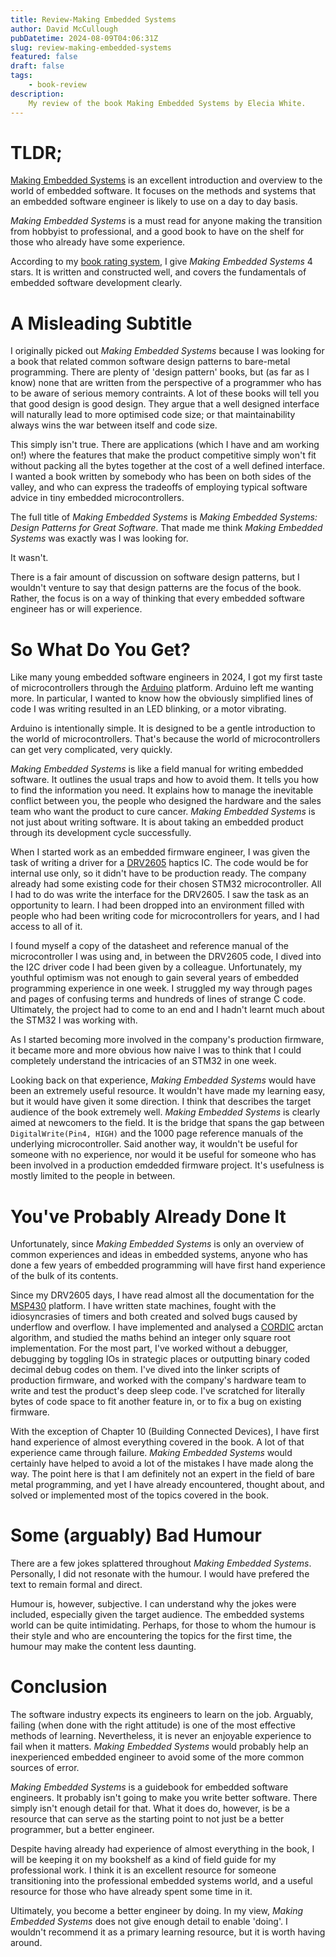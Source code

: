 ```yaml
---
title: Review-Making Embedded Systems
author: David McCullough
pubDatetime: 2024-08-09T04:06:31Z
slug: review-making-embedded-systems
featured: false
draft: false
tags:
    - book-review
description:
    My review of the book Making Embedded Systems by Elecia White.
---
```


# TLDR;
[Making Embedded Systems](https://www.goodreads.com/book/show/12533344-making-embedded-systems?ac=1&from_search=true&qid=Oixkmzy2hm&rank=1) is an excellent introduction and overview to the world of embedded software.
It focuses on the methods and systems that an embedded software engineer is likely to use on a day to day basis.

_Making Embedded Systems_ is a must read for anyone making the transition from hobbyist to professional, and a good book to have on the shelf for those who already have some experience.

According to my [book rating system](https://mcculloughembedded.com/posts/my-book-rating-system/), I give _Making Embedded Systems_ 4 stars.
It is written and constructed well, and covers the fundamentals of embedded software development clearly.


# A Misleading Subtitle
I originally picked out _Making Embedded Systems_ because I was looking for a book that related common software design patterns to bare-metal programming.
There are plenty of 'design pattern' books, but (as far as I know) none that are written from the perspective of a programmer who has to be aware of serious memory contraints.
A lot of these books will tell you that good design is good design.
They argue that a well designed interface will naturally lead to more optimised code size; or that maintainability always wins the war between itself and code size.

This simply isn't true.
There are applications (which I have and am working on!) where the features that make the product competitive simply won't fit without packing all the bytes together at the cost of a well defined interface.
I wanted a book written by somebody who has been on both sides of the valley, and who can express the tradeoffs of employing typical software advice in tiny embedded microcontrollers.

The full title of _Making Embedded Systems_ is _Making Embedded Systems: Design Patterns for Great Software_.
That made me think _Making Embedded Systems_ was exactly was I was looking for.

It wasn't.

There is a fair amount of discussion on software design patterns, but I wouldn't venture to say that design patterns are the focus of the book.
Rather, the focus is on a way of thinking that every embedded software engineer has or will experience.

# So What Do You Get?
Like many young embedded software engineers in 2024, I got my first taste of microcontrollers through the [Arduino](https://www.arduino.cc/) platform.
Arduino left me wanting more.
In particular, I wanted to know how the obviously simplified lines of code I was writing resulted in an LED blinking, or a motor vibrating.

Arduino is intentionally simple.
It is designed to be a gentle introduction to the world of microcontrollers.
That's because the world of microcontrollers can get very complicated, very quickly.

_Making Embedded Systems_ is like a field manual for writing embedded software.
It outlines the usual traps and how to avoid them.
It tells you how to find the information you need.
It explains how to manage the inevitable conflict between you, the people who designed the hardware and the sales team who want the product to cure cancer.
_Making Embedded Systems_ is not just about writing software.
It is about taking an embedded product through its development cycle successfully.

When I started work as an embedded firmware engineer, I was given the task of writing a driver for a [DRV2605](https://www.ti.com/product/DRV2605?bm-verify=AAQAAAAJ_____w9SzgpIq-ynjr_o7CWLeuU86KtfOM3ejayuav1GKIJPldBYuNKjiK7HEs5WgSKlcOBcuCq8Uk6MrVMnDxYsM-l2m_wnEgarMWRo_TVfOqAcdfDQOJ1hsOd9dzffrdz1j0nmZbV8HIhyBQjXCvHdrl1gx05Z6vn_uRfanW44wojtY_mITJr9KvVs4oOSUd8JfRSpqEarzPJnKSwsOqp7dIMofsa7dVPylURotxlTKfex87DkpWhoT0tn8G10Tc_fIckC2Ym1tpOAh_ejhznv9Y5JMHOLQCXcD5g-d2IRWov_Hfw) haptics IC.
The code would be for internal use only, so it didn't have to be production ready.
The company already had some existing code for their chosen STM32 microcontroller.
All I had to do was write the interface for the DRV2605.
I saw the task as an opportunity to learn.
I had been dropped into an environment filled with people who had been writing code for microcontrollers for years, and I had access to all of it.

I found myself a copy of the datasheet and reference manual of the microcontroller I was using and, in between the DRV2605 code, I dived into the I2C driver code I had been given by a colleague.
Unfortunately, my youthful optimism was not enough to gain several years of embedded programming experience in one week.
I struggled my way through pages and pages of confusing terms and hundreds of lines of strange C code.
Ultimately, the project had to come to an end and I hadn't learnt much about the STM32 I was working with.

As I started becoming more involved in the company's production firmware, it became more and more obvious how naive I was to think that I could completely understand the intricacies of an STM32 in one week.

Looking back on that experience, _Making Embedded Systems_ would have been an extremely useful resource.
It wouldn't have made my learning easy, but it would have given it some direction.
I think that describes the target audience of the book extremely well.
_Making Embedded Systems_ is clearly aimed at newcomers to the field.
It is the bridge that spans the gap between `DigitalWrite(Pin4, HIGH)` and the 1000 page reference manuals of the underlying microcontroller.
Said another way, it wouldn't be useful for someone with no experience, nor would it be useful for someone who has been involved in a production emdedded firmware project.
It's usefulness is mostly limited to the people in between.

# You've Probably Already Done It
Unfortunately, since _Making Embedded Systems_ is only an overview of common experiences and ideas in embedded systems, anyone who has done a few years of embedded programming will have first hand experience of the bulk of its contents.

Since my DRV2605 days, I have read almost all the documentation for the [MSP430](https://www.ti.com/microcontrollers-mcus-processors/msp430-microcontrollers/overview.html) platform.
I have written state machines, fought with the idiosyncrasies of timers and both created and solved bugs caused by underflow and overflow.
I have implemented and analysed a [CORDIC](https://en.wikipedia.org/wiki/CORDIC) arctan algorithm, and studied the maths behind an integer only square root implementation.
For the most part, I've worked without a debugger, debugging by toggling IOs in strategic places or outputting binary coded decimal debug codes on them.
I've dived into the linker scripts of production firmware, and worked with the company's hardware team to write and test the product's deep sleep code.
I've scratched for literally bytes of code space to fit another feature in, or to fix a bug on existing firmware.

With the exception of Chapter 10 (Building Connected Devices), I have first hand experience of almost everything covered in the book.
A lot of that experience came through failure.
_Making Embedded Systems_ would certainly have helped to avoid a lot of the mistakes I have made along the way.
The point here is that I am definitely not an expert in the field of bare metal programming, and yet I have already encountered, thought about, and solved or implemented most of the topics covered in the book.

# Some (arguably) Bad Humour
There are a few jokes splattered throughout _Making Embedded Systems_.
Personally, I did not resonate with the humour.
I would have prefered the text to remain formal and direct.

Humour is, however, subjective.
I can understand why the jokes were included, especially given the target audience.
The embedded systems world can be quite intimidating.
Perhaps, for those to whom the humour is their style and who are encountering the topics for the first time, the humour may make the content less daunting.

# Conclusion
The software industry expects its engineers to learn on the job.
Arguably, failing (when done with the right attitude) is one of the most effective methods of learning.
Nevertheless, it is never an enjoyable experience to fail when it matters.
_Making Embedded Systems_ would probably help an inexperienced embedded engineer to avoid some of the more common sources of error.

_Making Embedded Systems_ is a guidebook for embedded software engineers.
It probably isn't going to make you write better software.
There simply isn't enough detail for that.
What it does do, however, is be a resource that can serve as the starting point to not just be a better programmer, but a better engineer.

Despite having already had experience of almost everything in the book, I will be keeping it on my bookshelf as a kind of field guide for my professional work.
I think it is an excellent resource for someone transitioning into the professional embedded systems world, and a useful resource for those who have already spent some time in it.

Ultimately, you become a better engineer by doing.
In my view, _Making Embedded Systems_ does not give enough detail to enable 'doing'.
I wouldn't recommend it as a primary learning resource, but it is worth having around.
